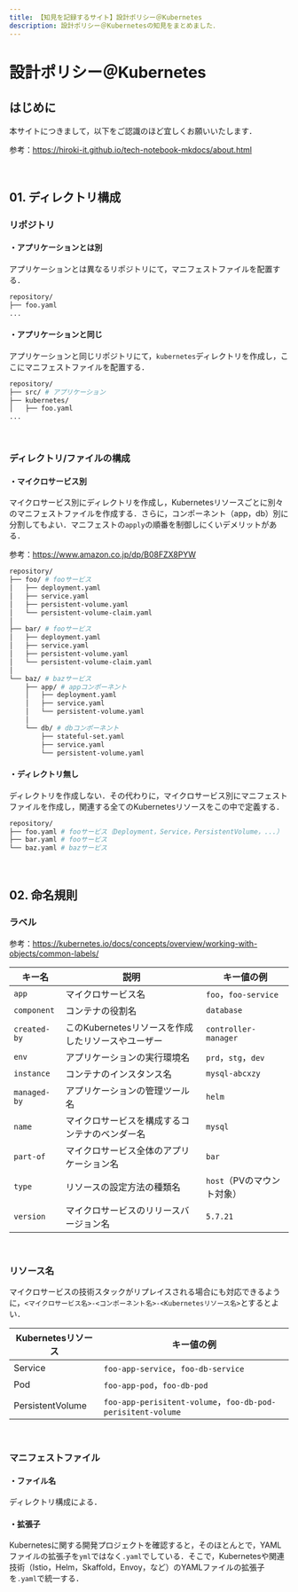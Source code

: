 ```yaml
---
title: 【知見を記録するサイト】設計ポリシー＠Kubernetes
description: 設計ポリシー＠Kubernetesの知見をまとめました．
---
```


# 設計ポリシー＠Kubernetes

## はじめに

本サイトにつきまして，以下をご認識のほど宜しくお願いいたします．

参考：https://hiroki-it.github.io/tech-notebook-mkdocs/about.html

<br>

## 01. ディレクトリ構成

### リポジトリ

#### ・アプリケーションとは別

アプリケーションとは異なるリポジトリにて，マニフェストファイルを配置する．

```bash
repository/
├── foo.yaml
...
```

#### ・アプリケーションと同じ

アプリケーションと同じリポジトリにて，```kubernetes```ディレクトリを作成し，ここにマニフェストファイルを配置する．

```bash
repository/
├── src/ # アプリケーション
├── kubernetes/
│   ├── foo.yaml
...
```

<br>

### ディレクトリ/ファイルの構成

#### ・マイクロサービス別

マイクロサービス別にディレクトリを作成し，Kubernetesリソースごとに別々のマニフェストファイルを作成する．さらに，コンポーネント（app，db）別に分割してもよい．マニフェストの```apply```の順番を制御しにくいデメリットがある．

参考：https://www.amazon.co.jp/dp/B08FZX8PYW

```bash
repository/
├── foo/ # fooサービス
│   ├── deployment.yaml
│   ├── service.yaml
│   ├── persistent-volume.yaml
│   └── persistent-volume-claim.yaml
│
├── bar/ # fooサービス
│   ├── deployment.yaml
│   ├── service.yaml
│   ├── persistent-volume.yaml
│   └── persistent-volume-claim.yaml
│
└── baz/ # bazサービス
    ├── app/ # appコンポーネント
    │   ├── deployment.yaml
    │   ├── service.yaml
    │   └── persistent-volume.yaml
    │
    └── db/ # dbコンポーネント
        ├── stateful-set.yaml
        ├── service.yaml
        └── persistent-volume.yaml
```

#### ・ディレクトリ無し

ディレクトリを作成しない．その代わりに，マイクロサービス別にマニフェストファイルを作成し，関連する全てのKubernetesリソースをこの中で定義する．

```bash
repository/
├── foo.yaml # fooサービス（Deployment，Service，PersistentVolume，...）
├── bar.yaml # fooサービス
└── baz.yaml # bazサービス
```

<br>

## 02. 命名規則

### ラベル

参考：https://kubernetes.io/docs/concepts/overview/working-with-objects/common-labels/

| キー名              | 説明                             | キー値の例                         |
|------------------|--------------------------------|-------------------------------|
| ```app```        | マイクロサービス名                      | ```foo```，```foo-service```   |
| ```component```  | コンテナの役割名                       | ```database```                |
| ```created-by``` | このKubernetesリソースを作成したリソースやユーザー | ```controller-manager```      |
| ```env```        | アプリケーションの実行環境名                 | ```prd```，```stg```，```dev``` |
| ```instance```   | コンテナのインスタンス名                   | ```mysql-abcxzy```            |
| ```managed-by``` | アプリケーションの管理ツール名                | ```helm```                    |
| ```name```       | マイクロサービスを構成するコンテナのベンダー名        | ```mysql```                   |
| ```part-of```    | マイクロサービス全体のアプリケーション名           | ```bar```                     |
| ```type```       | リソースの設定方法の種類名                  | ```host```（PVのマウント対象）         |
| ```version```    | マイクロサービスのリリースバージョン名            | ```5.7.21```                  |

<br>

### リソース名

マイクロサービスの技術スタックがリプレイスされる場合にも対応できるように，```<マイクロサービス名>-<コンポーネント名>-<Kubernetesリソース名>```とするとよい．

| Kubernetesリソース   | キー値の例                                                              |
|------------------|--------------------------------------------------------------------|
| Service          | ```foo-app-service```，```foo-db-service```                         |
| Pod              | ```foo-app-pod```，```foo-db-pod```                                 |
| PersistentVolume | ```foo-app-perisitent-volume```，```foo-db-pod-perisitent-volume``` |

<br>

### マニフェストファイル

#### ・ファイル名

ディレクトリ構成による．

#### ・拡張子

Kubernetesに関する開発プロジェクトを確認すると，そのほとんとで，YAMLファイルの拡張子を```yml```ではなく```.yaml```でしている．そこで，Kubernetesや関連技術（Istio，Helm，Skaffold，Envoy，など）のYAMLファイルの拡張子を```.yaml```で統一する．
